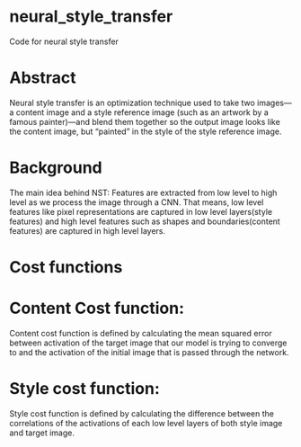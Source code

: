 # neural_style_transfer
Code for neural style transfer

# Abstract
Neural style transfer is an optimization technique used to take two images—a content image and a style reference image (such as an artwork by a famous painter)—and blend them together so the output image looks like the content image, but “painted” in the style of the style reference image.

# Background
The main idea behind NST: Features are extracted from low level to high level as we process the image through a CNN. That means, low level features like pixel representations are captured in low level layers(style features) and high level features such as shapes and boundaries(content features) are captured in high level layers.

# Cost functions

# Content Cost function:
Content cost function is defined by calculating the mean squared error between activation of the target image that our model is trying to converge to and the activation of the initial image that is passed through the network.

# Style cost function:
Style cost function is defined by calculating the difference between the correlations of the activations of each low level layers of both style image and target image.

